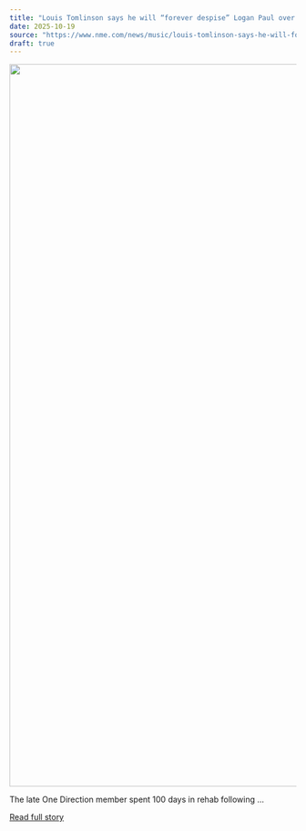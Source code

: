 ```yaml
---
title: "Louis Tomlinson says he will “forever despise” Logan Paul over controversial Liam Payne interview"
date: 2025-10-19
source: "https://www.nme.com/news/music/louis-tomlinson-says-he-will-forever-despise-logal-paul-over-controversial-liam-payne-interview-3900199?utm_source=rss&utm_medium=rss&utm_campaign=louis-tomlinson-says-he-will-forever-despise-logal-paul-over-controversial-liam-payne-interview"
draft: true
---
```


<p><img alt="" class="attachment-full size-full wp-post-image" height="1270" src="https://www.nme.com/wp-content/uploads/2025/10/Louis-Tomlinson-and-Liam-Payne.-CREDIT_-Dave-J-Hogan_Dave-J-Hogan_Getty-Images.jpg" width="2000" /></p>
<p>The late One Direction member spent 100 days in rehab following ...

[Read full story](https://www.nme.com/news/music/louis-tomlinson-says-he-will-forever-despise-logal-paul-over-controversial-liam-payne-interview-3900199?utm_source=rss&utm_medium=rss&utm_campaign=louis-tomlinson-says-he-will-forever-despise-logal-paul-over-controversial-liam-payne-interview)
